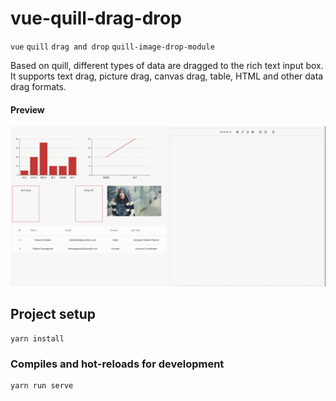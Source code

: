 # vue-quill-drag-drop

`vue`  `quill` `drag and drop`  `quill-image-drop-module`


Based on quill, different types of data are dragged to the rich text input box. It supports text drag, picture drag, canvas drag, table, HTML and other data drag formats.


#### Preview

![drag-drop](src/assets/images/drag-drop.gif)

## Project setup

```
yarn install
```

### Compiles and hot-reloads for development
```
yarn run serve
```

